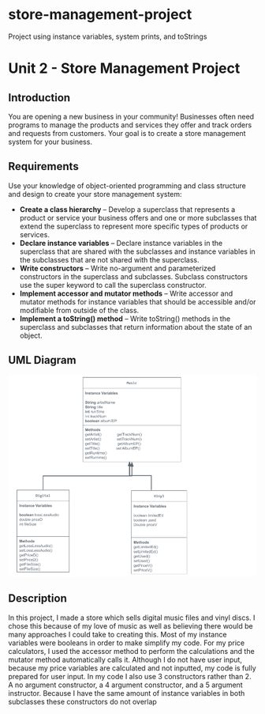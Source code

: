 # store-management-project
Project using instance variables, system prints, and toStrings
# Unit 2 - Store Management Project

## Introduction

You are opening a new business in your community! Businesses often need programs to manage the products and services they offer and track orders and requests from customers. Your goal is to create a store management system for your business.

## Requirements

Use your knowledge of object-oriented programming and class structure and design to create your store management system:
- **Create a class hierarchy** – Develop a superclass that represents a product or service your business offers and one or more subclasses that extend the superclass to represent more specific types of products or services.
- **Declare instance variables** – Declare instance variables in the superclass that are shared with the subclasses and instance variables in the subclasses that are not shared with the superclass.
- **Write constructors** – Write no-argument and parameterized constructors in the superclass and subclasses. Subclass constructors use the super keyword to call the superclass constructor.
- **Implement accessor and mutator methods** – Write accessor and mutator methods for instance variables that should be accessible and/or modifiable from outside of the class.
- **Implement a toString() method** – Write toString() methods in the superclass and subclasses that return information about the state of an object.

## UML Diagram


![UML Diagram](image.png)
## Description

In this project, I made a store which sells digital music files and vinyl discs. I chose this because of my love of music as well as believing there would be many approaches I could take to creating this. Most of my instance variables were booleans in order to make simplify my code. For my price calculators, I used the accessor method to perform the calculations and the mutator method automatically calls it. Although I do not have user input, because my price variables are calculated and not inputted, my code is fully prepared for user input. In my code I also use 3 constructors rather than 2. A no argument constructor, a 4 argument constructor, and a 5 argument instructor. Because I have the same amount of instance variables in both subclasses these constructors do not overlap

